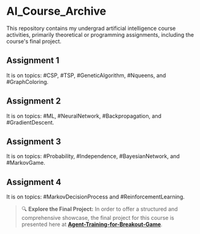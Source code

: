 # AI_Course_Archive
This repository contains my undergrad artificial intelligence course activities, primarily theoretical or programming assignments, including the course's final project.

## Assignment 1
It is on topics: #CSP, #TSP, #GeneticAlgorithm, #Nqueens, and #GraphColoring.

## Assignment 2
It is on topics: #ML, #NeuralNetwork, #Backpropagation, and #GradientDescent.

## Assignment 3
It is on topics: #Probability, #Independence, #BayesianNetwork, and #MarkovGame.

## Assignment 4
It is on topics: #MarkovDecisionProcess and #ReinforcementLearning.

> 🔍 **Explore the Final Project:** In order to offer a structured and comprehensive showcase, the final project for this course is presented here at **[Agent-Training-for-Breakout-Game](https://github.com/MelvinMo/Agent-Training-for-Breakout-Game)**.
